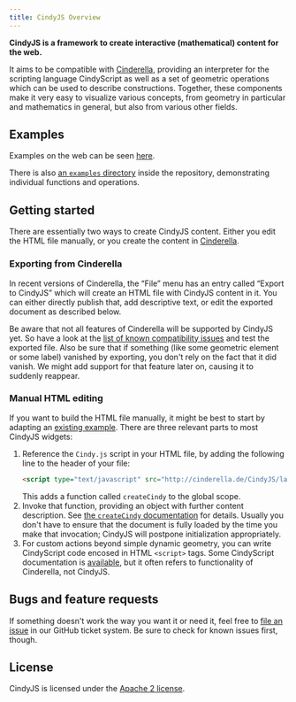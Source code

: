 ```yaml
---
title: CindyJS Overview
---
```


**CindyJS is a framework to create interactive
(mathematical) content for the web.**

It aims to be compatible with [Cinderella](http://cinderella.de/),
providing an interpreter for the scripting language CindyScript
as well as a set of geometric operations which can be used to describe
constructions.
Together, these components make it very easy to visualize various
concepts, from geometry in particular and mathematics in general,
but also from various other fields.

## Examples

Examples on the web can be seen [here](http://science-to-touch.com/CJS/).

There is also [an `examples` directory](/examples/)
inside the repository, demonstrating individual functions and operations.

## Getting started

There are essentially two ways to create CindyJS content.
Either you edit the HTML file manually,
or you create the content in [Cinderella](http://cinderella.de/).

### Exporting from Cinderella

In recent versions of Cinderella, the “File” menu has an entry called
“Export to CindyJS” which will create an HTML file with CindyJS content in it.
You can either directly publish that, add descriptive text,
or edit the exported document as described below.

Be aware that not all features of Cinderella will be supported by CindyJS yet.
So have a look at the
[list of known compatibility issues](https://github.com/CindyJS/CindyJS/labels/Cinderella%20compat.)
and test the exported file.
Also be sure that if something (like some geometric element or some label)
vanished by exporting, you don't rely on the fact that it did vanish.
We might add support for that feature later on, causing it to suddenly reappear.

### Manual HTML editing

If you want to build the HTML file manually, it might be best to start
by adapting an [existing example](/examples/).
There are three relevant parts to most CindyJS widgets:

1. Reference the `Cindy.js` script in your HTML file,
   by adding the following line to the header of your file:
   ```html
   <script type="text/javascript" src="http://cinderella.de/CindyJS/latest/Cindy.js"></script>
   ```
   This adds a function called `createCindy` to the global scope.
2. Invoke that function, providing an object with further content description.
   See [the `createCindy` documentation](/ref/createCindy.html) for details.
   Usually you don't have to ensure that the document is fully loaded
   by the time you make that invocation;
   CindyJS will postpone initialization appropriately.
3. For custom actions beyond simple dynamic geometry,
   you can write CindyScript code encosed in HTML `<script>` tags.
   Some CindyScript documentation is [available](/ref/),
   but it often refers to functionality of Cinderella, not CindyJS.

## Bugs and feature requests

If something doesn't work the way you want it or need it,
feel free to [file an issue](https://github.com/CindyJS/CindyJS/issues)
in our GitHub ticket system.
Be sure to check for known issues first, though.

## License

CindyJS is licensed under the
[Apache 2 license](/license.html).
